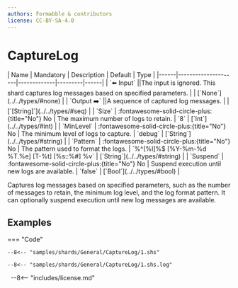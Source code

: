 ```yaml
---
authors: Formabble & contributors
license: CC-BY-SA-4.0
---
```



# CaptureLog

<div class="sh-parameters" markdown="1">
| Name | Mandatory | Description | Default | Type |
|------|---------------------|-------------|---------|------|
| `⬅️ Input` ||The input is ignored. This shard captures log messages based on specified parameters. | | [`None`](../../types/#none) |
| `Output ➡️` ||A sequence of captured log messages. | | [`[String]`](../../types/#seq) |
| `Size` | :fontawesome-solid-circle-plus:{title="No"} No  | The maximum number of logs to retain. | `8` | [`Int`](../../types/#int) |
| `MinLevel` | :fontawesome-solid-circle-plus:{title="No"} No  | The minimum level of logs to capture. | `debug` | [`String`](../../types/#string) |
| `Pattern` | :fontawesome-solid-circle-plus:{title="No"} No  | The pattern used to format the logs. | `%^[%l]%$ [%Y-%m-%d %T.%e] [T-%t] [%s::%#] %v` | [`String`](../../types/#string) |
| `Suspend` | :fontawesome-solid-circle-plus:{title="No"} No  | Suspend execution until new logs are available. | `false` | [`Bool`](../../types/#bool) |

</div>

Captures log messages based on specified parameters, such as the number of messages to retain, the minimum log level, and the log format pattern. It can optionally suspend execution until new log messages are available.

## Examples

=== "Code"

  ```x86asm linenums="1"
  --8<-- "samples/shards/General/CaptureLog/1.shs"
  ```

  ```
  --8<-- "samples/shards/General/CaptureLog/1.shs.log"
  ```
&nbsp;
--8<-- "includes/license.md"

